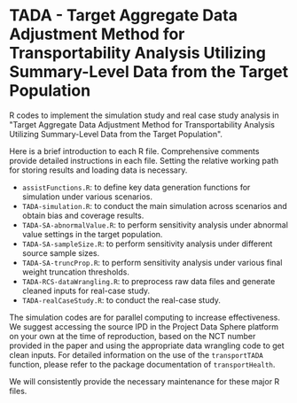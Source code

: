 # TADA - Target Aggregate Data Adjustment Method for Transportability Analysis Utilizing Summary-Level Data from the Target Population
R codes to implement the simulation study and real case study analysis in "Target Aggregate Data Adjustment Method for Transportability Analysis Utilizing Summary-Level Data from the Target Population".

Here is a brief introduction to each R file. Comprehensive comments provide detailed instructions in each file. Setting the relative working path for storing results and loading data is necessary.

- `assistFunctions.R`: to define key data generation functions for simulation under various scenarios.
- `TADA-simulation.R`: to conduct the main simulation across scenarios and obtain bias and coverage results.
- `TADA-SA-abnormalValue.R`: to perform sensitivity analysis under abnormal value settings in the target population.
- `TADA-SA-sampleSize.R`: to perform sensitivity analysis under different source sample sizes.
- `TADA-SA-truncProp.R`: to perform sensitivity analysis under various final weight truncation thresholds.
- `TADA-RCS-dataWrangling.R`: to preprocess raw data files and generate cleaned inputs for real-case study.
- `TADA-realCaseStudy.R`: to conduct the real-case study.

The simulation codes are for parallel computing to increase effectiveness. We suggest accessing the source IPD in the Project Data Sphere platform on your own at the time of reproduction, based on the NCT number provided in the paper and using the appropriate data wrangling code to get clean inputs. For detailed information on the use of the `transportTADA` function, please refer to the package documentation of `transportHealth`.

We will consistently provide the necessary maintenance for these major R files.
